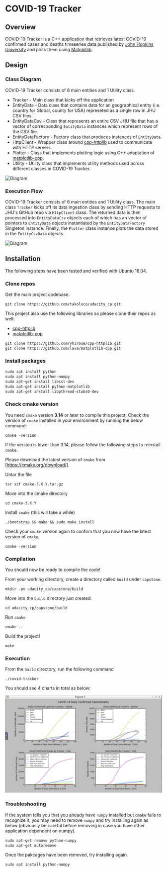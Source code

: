 # COVID-19 Tracker

## Overview

COVID-19 Tracker is a C++ application that retrieves latest COVID-19 confirmed cases and deaths timeseries data published by [John Hopkins University](https://github.com/CSSEGISandData/COVID-19) and plots them using [Matplotlib](https://github.com/lava/matplotlib-cpp).

## Design

### Class Diagram

COVID-19 Tracker consists of 6 main entities and 1 Utility class.

* Tracker - Main class that kicks off the application
* EntityData - Data class that contains data for an geographical entity (i.e. country for Global, county for USA) represeted as a single row in JHU CSV files.
* EntityDataCsv - Class that represents an entire CSV JHU file that has a vector of corresponding `EntityData` instances which represent rows of the CSV file.
* EntityDataFactory - Factory class that produces instances of `EntityData`.
* HttpClient - Wrapper class around [cpp-httplib](https://github.com/yhirose/cpp-httplib) used to communicate with HTTP servers.
* Plotter - Class that implements plotting logic using C++ adaptation of [matplotlib-cpp](https://github.com/lava/matplotlib-cpp).
* Utility - Utility class that implements utility methods used across different classes in COVID-19 Tracker.

![Diagram](https://raw.githubusercontent.com/takoloco/udacity_cp/master/images/20200602_diagram_class_covid-tracker_01.png)

### Execution Flow

COVID-19 Tracker consists of 6 main entities and 1 Utility class. The main class `Tracker` kicks off its data ingestion class by sending HTTP requests to JHU's GitHub repo via `HttpClient` class. The returned data is then processed into `EntityDataCsv` objects each of which has an vector of pointers to `EntityData` objects instantiated by the `EntityDataFactory` Singleton instance. Finally, the `Plotter` class instance plots the data stored in the `EntityCsvData` objects.

![Diagram](https://raw.githubusercontent.com/takoloco/udacity_cp/master/images/20200602_diagram_sequence_covid-tracker_01.png)

## Installation

The following steps have been tested and verified with Ubuntu 16.04.

### Clone repos 

Get the main project codebase.

```
git clone https://github.com/takoloco/udacity_cp.git
```

This project also use the following libraries so please clone their repos as
well:

* [cpp-httplib](https://github.com/yhirose/cpp-httplib)
* [matplotlib-cpp](https://github.com/lava/matplotlib-cpp)

```
git clone https://github.com/yhirose/cpp-httplib.git
git clone https://github.com/lava/matplotlib-cpp.git
```

### Install packages

```
sudo apt install python
sudo apt install python-numpy
sudo apt-get install libssl-dev
Sudo apt-get install python-matplotlib
sudo apt-get install libpthread-stubs0-dev
```
### Check cmake version

You need `cmake` version **3.14** or later to compile this project. Check the
version of `cmake` installed in your environment by running the below
command:

```
cmake -version
```

If the version is lower than 3.14, please follow the following steps to
reinstall `cmake`.

Please download the latest version of `cmake` from [https://cmake.org/download/].

Untar the file
```
tar xzf cmake-3.X.Y.tar.gz
```
Move into the cmake directory
```
cd cmake-3.X.Y
```
Install `cmake` (this will take a while)
```
./bootstrap && make && sudo make install
```
Check your `cmake` version again to confirm that you now have the latest version
of `cmake`.
```
cmake -version
```
### Compilation

You should now be ready to compile the code!

From your working directory, create a directory called `build` under `capstone`.
```
mkdir -pv udacity_cp/capstone/build
```
Move into the `build` directory just created.
```
cd udacity_cp/capstone/build
```
Run `cmake`
```
cmake ..
```
Build the project!
```
make
```
### Execution

From the `build` directory, run the following command

```
./covid-tracker
```

You should see 4 charts in total as below:

![Charts](https://raw.githubusercontent.com/takoloco/udacity_cp/master/images/20200602_scr_covid-tracker_01.png)

### Troubleshooting

If the system tells you that you already have `numpy` installed but `cmake`
fails to recognize it, you may need to remove `numpy` and try installing again
as below (obviously be careful before removing in case you have other
application dependent on numpy).

```
sudo apt-get remove python-numpy
sudo apt-get autoremove
```

Once the pakcages have been removed, try installing again.

```
sudo apt install python-numpy
```
